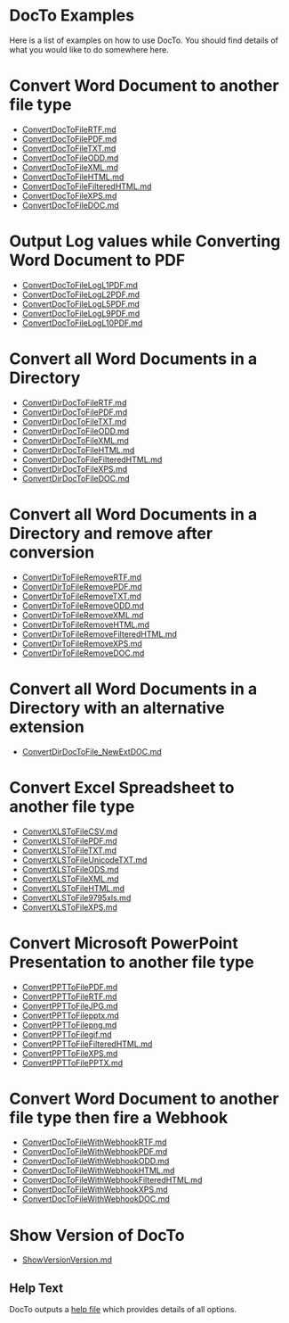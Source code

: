 DocTo Examples
==

Here is a list of examples on how to use DocTo.  You should find details of what you would like to do somewhere here.


Convert Word Document to another file type
==

 - [ConvertDocToFileRTF.md](ConvertDocToFileRTF.md)
 - [ConvertDocToFilePDF.md](ConvertDocToFilePDF.md)
 - [ConvertDocToFileTXT.md](ConvertDocToFileTXT.md)
 - [ConvertDocToFileODD.md](ConvertDocToFileODD.md)
 - [ConvertDocToFileXML.md](ConvertDocToFileXML.md)
 - [ConvertDocToFileHTML.md](ConvertDocToFileHTML.md)
 - [ConvertDocToFileFilteredHTML.md](ConvertDocToFileFilteredHTML.md)
 - [ConvertDocToFileXPS.md](ConvertDocToFileXPS.md)
 - [ConvertDocToFileDOC.md](ConvertDocToFileDOC.md)


Output Log values while Converting Word Document to PDF
==

 - [ConvertDocToFileLogL1PDF.md](ConvertDocToFileLogL1PDF.md)
 - [ConvertDocToFileLogL2PDF.md](ConvertDocToFileLogL2PDF.md)
 - [ConvertDocToFileLogL5PDF.md](ConvertDocToFileLogL5PDF.md)
 - [ConvertDocToFileLogL9PDF.md](ConvertDocToFileLogL9PDF.md)
 - [ConvertDocToFileLogL10PDF.md](ConvertDocToFileLogL10PDF.md)


Convert all Word Documents in a Directory
==

 - [ConvertDirDocToFileRTF.md](ConvertDirDocToFileRTF.md)
 - [ConvertDirDocToFilePDF.md](ConvertDirDocToFilePDF.md)
 - [ConvertDirDocToFileTXT.md](ConvertDirDocToFileTXT.md)
 - [ConvertDirDocToFileODD.md](ConvertDirDocToFileODD.md)
 - [ConvertDirDocToFileXML.md](ConvertDirDocToFileXML.md)
 - [ConvertDirDocToFileHTML.md](ConvertDirDocToFileHTML.md)
 - [ConvertDirDocToFileFilteredHTML.md](ConvertDirDocToFileFilteredHTML.md)
 - [ConvertDirDocToFileXPS.md](ConvertDirDocToFileXPS.md)
 - [ConvertDirDocToFileDOC.md](ConvertDirDocToFileDOC.md)


Convert all Word Documents in a Directory and remove after conversion
==

 - [ConvertDirToFileRemoveRTF.md](ConvertDirToFileRemoveRTF.md)
 - [ConvertDirToFileRemovePDF.md](ConvertDirToFileRemovePDF.md)
 - [ConvertDirToFileRemoveTXT.md](ConvertDirToFileRemoveTXT.md)
 - [ConvertDirToFileRemoveODD.md](ConvertDirToFileRemoveODD.md)
 - [ConvertDirToFileRemoveXML.md](ConvertDirToFileRemoveXML.md)
 - [ConvertDirToFileRemoveHTML.md](ConvertDirToFileRemoveHTML.md)
 - [ConvertDirToFileRemoveFilteredHTML.md](ConvertDirToFileRemoveFilteredHTML.md)
 - [ConvertDirToFileRemoveXPS.md](ConvertDirToFileRemoveXPS.md)
 - [ConvertDirToFileRemoveDOC.md](ConvertDirToFileRemoveDOC.md)


Convert all Word Documents in a Directory with an alternative extension
==

 - [ConvertDirDocToFile_NewExtDOC.md](ConvertDirDocToFile_NewExtDOC.md)


Convert Excel Spreadsheet to another file type
==

 - [ConvertXLSToFileCSV.md](ConvertXLSToFileCSV.md)
 - [ConvertXLSToFilePDF.md](ConvertXLSToFilePDF.md)
 - [ConvertXLSToFileTXT.md](ConvertXLSToFileTXT.md)
 - [ConvertXLSToFileUnicodeTXT.md](ConvertXLSToFileUnicodeTXT.md)
 - [ConvertXLSToFileODS.md](ConvertXLSToFileODS.md)
 - [ConvertXLSToFileXML.md](ConvertXLSToFileXML.md)
 - [ConvertXLSToFileHTML.md](ConvertXLSToFileHTML.md)
 - [ConvertXLSToFile9795xls.md](ConvertXLSToFile9795xls.md)
 - [ConvertXLSToFileXPS.md](ConvertXLSToFileXPS.md)


Convert Microsoft PowerPoint Presentation to another file type
==

 - [ConvertPPTToFilePDF.md](ConvertPPTToFilePDF.md)
 - [ConvertPPTToFileRTF.md](ConvertPPTToFileRTF.md)
 - [ConvertPPTToFileJPG.md](ConvertPPTToFileJPG.md)
 - [ConvertPPTToFilepptx.md](ConvertPPTToFilepptx.md)
 - [ConvertPPTToFilepng.md](ConvertPPTToFilepng.md)
 - [ConvertPPTToFilegif.md](ConvertPPTToFilegif.md)
 - [ConvertPPTToFileFilteredHTML.md](ConvertPPTToFileFilteredHTML.md)
 - [ConvertPPTToFileXPS.md](ConvertPPTToFileXPS.md)
 - [ConvertPPTToFilePPTX.md](ConvertPPTToFilePPTX.md)


Convert Word Document to another file type then fire a Webhook
==

 - [ConvertDocToFileWithWebhookRTF.md](ConvertDocToFileWithWebhookRTF.md)
 - [ConvertDocToFileWithWebhookPDF.md](ConvertDocToFileWithWebhookPDF.md)
 - [ConvertDocToFileWithWebhookODD.md](ConvertDocToFileWithWebhookODD.md)
 - [ConvertDocToFileWithWebhookHTML.md](ConvertDocToFileWithWebhookHTML.md)
 - [ConvertDocToFileWithWebhookFilteredHTML.md](ConvertDocToFileWithWebhookFilteredHTML.md)
 - [ConvertDocToFileWithWebhookXPS.md](ConvertDocToFileWithWebhookXPS.md)
 - [ConvertDocToFileWithWebhookDOC.md](ConvertDocToFileWithWebhookDOC.md)


Show Version of DocTo
==

 - [ShowVersionVersion.md](ShowVersionVersion.md)


Help Text
--

DocTo outputs a [help file](HelpLog.md) which provides details of all options. 